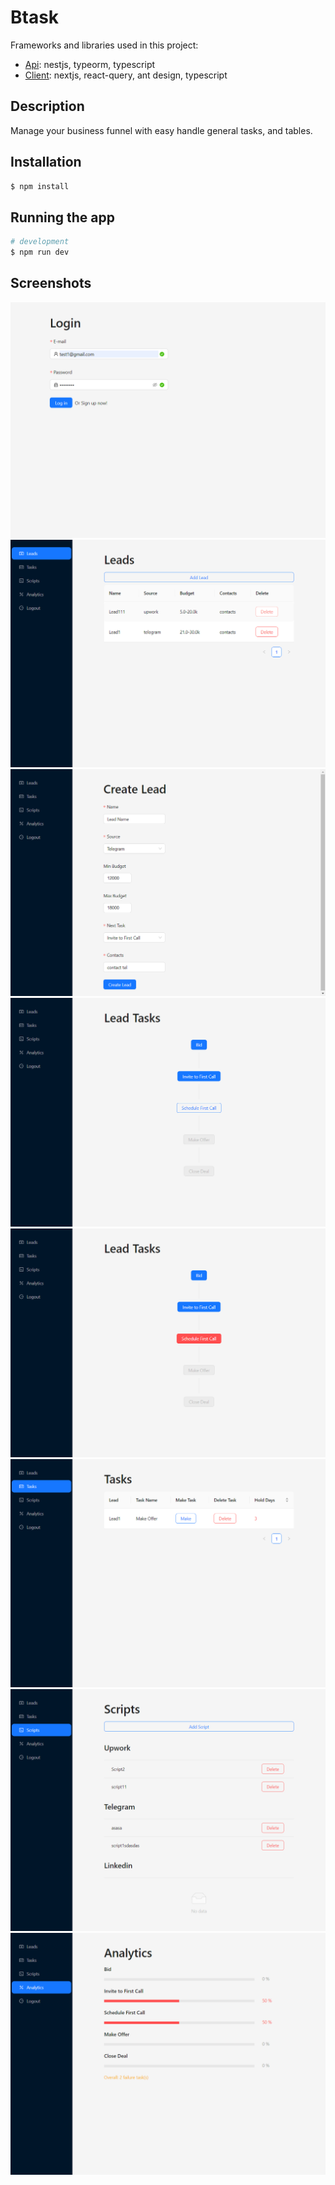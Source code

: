 # Btask

Frameworks and libraries used in this project:

- [Api](https://github.com/tarasnurko/btask-server): nestjs, typeorm, typescript
- [Client](https://github.com/tarasnurko/btask-client): nextjs, react-query, ant design, typescript

## Description

Manage your business funnel with easy handle general tasks, and tables.

## Installation

```bash
$ npm install
```

## Running the app

```bash
# development
$ npm run dev
```

## Screenshots

![Login](/screenshots/login.png)
![Leads](/screenshots/leads.png)
![Create Lead](/screenshots/create-lead.png)
![Lead Tasks 1](/screenshots/lead-tasks-1.png)
![Lead Tasks 2](/screenshots/lead-tasks-2.png)
![Tasks](/screenshots/tasks.png)
![Scripts](/screenshots/scripts.png)
![Analytics](/screenshots/analytics.png)
